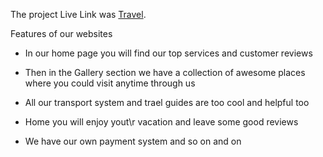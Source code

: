 The project Live Link was [Travel](https://travel-2022.web.app/).

Features of our websites

* In our home page you will find our top services and customer reviews

* Then in the Gallery section we have a collection of awesome places where you could visit anytime through us

* All our transport system and trael guides are too cool and helpful too

* Home you will enjoy yout\r vacation and leave some good reviews

* We have our own payment system and so on and on

